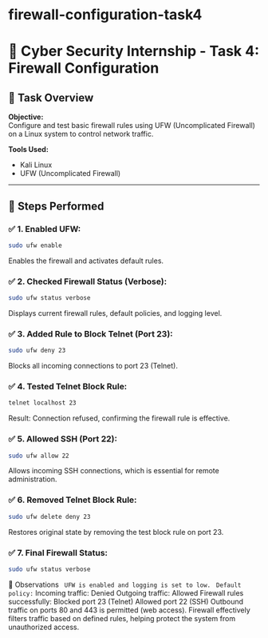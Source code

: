 # firewall-configuration-task4
# 🔐 Cyber Security Internship - Task 4: Firewall Configuration

## 📌 Task Overview

**Objective:**  
Configure and test basic firewall rules using UFW (Uncomplicated Firewall) on a Linux system to control network traffic.

**Tools Used:**  
- Kali Linux  
- UFW (Uncomplicated Firewall)

---

## 🧪 Steps Performed

### ✅ 1. Enabled UFW:
```bash
sudo ufw enable
```
Enables the firewall and activates default rules.
### ✅ 2. Checked Firewall Status (Verbose):
```bash
sudo ufw status verbose
```
Displays current firewall rules, default policies, and logging level.
### ✅ 3. Added Rule to Block Telnet (Port 23):
```bash
sudo ufw deny 23
```
Blocks all incoming connections to port 23 (Telnet).
### ✅ 4. Tested Telnet Block Rule:
```bash
telnet localhost 23
```
Result: Connection refused, confirming the firewall rule is effective.
### ✅ 5. Allowed SSH (Port 22):
```bash
sudo ufw allow 22
```
Allows incoming SSH connections, which is essential for remote administration.
### ✅ 6. Removed Telnet Block Rule:
```bash
sudo ufw delete deny 23
```
Restores original state by removing the test block rule on port 23.
### ✅ 7. Final Firewall Status:
```bash
sudo ufw status verbose
```

🔎 Observations
   ` UFW is enabled and logging is set to low.`
   ` Default policy:`
        Incoming traffic: Denied
        Outgoing traffic: Allowed
    Firewall rules successfully:
        Blocked port 23 (Telnet)
        Allowed port 22 (SSH)
    Outbound traffic on ports 80 and 443 is permitted (web access).
    Firewall effectively filters traffic based on defined rules, helping protect the system      from unauthorized access.
